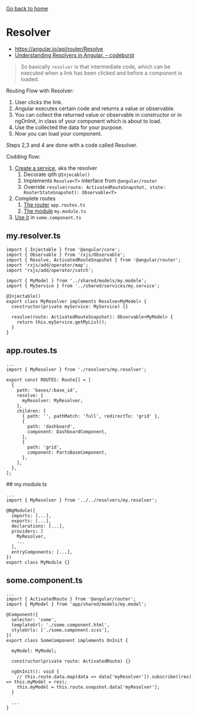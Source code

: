 [Go back to home](https://github.com/babelcodes/angular-ng/tree/master/doc)

# Resolver

- https://angular.io/api/router/Resolve
- [Understanding Resolvers in Angular. – codeburst](https://codeburst.io/understanding-resolvers-in-angular-736e9db71267)

> So basically `resolver` is that intermediate code, which can be executed when a link has been clicked and before 
> a component is loaded.


Routing Flow with Resolver:

1. User clicks the link.
1. Angular executes certain code and returns a value or observable.
1. You can collect the returned value or observable in constructor or in ngOnInit, in class of your component which is about to load.
1. Use the collected the data for your purpose.
1. Now you can load your component.

Steps 2,3 and 4 are done with a code called Resolver.


Codding flow: 

1. [Create a service](#my.resolver.ts), aka the resolver
   1. Decorate qith `@Injecable()`
   1. Implements `Resolve<T>` interface from `@angular/router`
   1. Override `resolve(route: ActivatedRouteSnapshot, state: RouterStateSnapshot): Observable<T>`
1. Complete routes
    1. [The router](#app.routes.ts) `app.routes.ts`
    1. [The module](#my.module.ts) `my.module.ts`
1. [Use it](#some.component.ts) in `some.component.ts`    


## my.resolver.ts

```
import { Injectable } from '@angular/core';
import { Observable } from 'rxjs/Observable';
import { Resolve, ActivatedRouteSnapshot } from '@angular/router';
import 'rxjs/add/operator/map';
import 'rxjs/add/operator/catch';

import { MyModel } from '../shared/models/my.modele';
import { MyService } from '../shared/services/my.service';

@Injectable()
export class MyResolver implements Resolve<MyModel> {
  constructor(private myService: MyService) {}

  resolve(route: ActivatedRouteSnapshot): Observable<MyModel> {
    return this.myService.getMyList();
  }
}
```

## app.routes.ts

```
...
import { MyResolver } from './resolvers/my.resolver';

export const ROUTES: Route[] = [
  {
    path: 'bases/:base_id',
    resolve: {
      myResolver: MyResolver,
    },
    children: [
      { path: '', pathMatch: 'full', redirectTo: 'grid' },
      {
        path: 'dashboard',
        component: DashboardComponent,
      },
      {
        path: 'grid',
        component: PartsBaseComponent,
      },
    ],
  },
];
```


## my.module.ts

```
...
import { MyResolver } from '../../resolvers/my.resolver';

@NgModule({
  imports: [...],
  exports: [...],
  declarations: [...],
  providers: [
    MyResolver,
    ...
  ],
  entryComponents: [...],
})
export class MyModule {}
```


## some.component.ts

```
...
import { ActivatedRoute } from '@angular/router';
import { MyModel } from 'app/shared/models/my.model';

@Component({
  selector: 'some',
  templateUrl: './some.component.html',
  styleUrls: ['./some.component.scss'],
})
export class SomeComponent implements OnInit {

  myModel: MyModel;

  constructor(private route: ActivatedRoute) {}

  ngOnInit(): void {
    // this.route.data.map(data => data['myResolver']).subscribe((res) => this.myModel = res);
    this.myModel = this.route.snapshot.data['myResolver'];
  }

  ...
}
```

